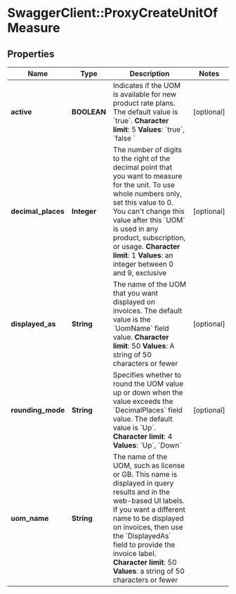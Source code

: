 # SwaggerClient::ProxyCreateUnitOfMeasure

## Properties
Name | Type | Description | Notes
------------ | ------------- | ------------- | -------------
**active** | **BOOLEAN** |  Indicates if the UOM is available for new product rate plans. The default value is &#x60;true&#x60;. **Character limit**: 5 **Values**: &#x60;true&#x60;, &#x60;false &#x60;  | [optional] 
**decimal_places** | **Integer** | The number of digits to the right of the decimal point that you want to measure for the unit. To use whole numbers only, set this value to 0. You can&#39;t change this value after this &#x60;UOM&#x60; is used in any product, subscription, or usage. **Character limit**: 1 **Values**: an integer between 0 and 9, exclusive  | [optional] 
**displayed_as** | **String** | The name of the UOM that you want displayed on invoices. The default value is the &#x60;UomName&#x60; field value. **Character limit**: 50 **Values**: A string of 50 characters or fewer  | [optional] 
**rounding_mode** | **String** |  Specifies whether to round the UOM value up or down when the value exceeds the &#x60;DecimalPlaces&#x60; field value. The default value is &#x60;Up&#x60;. **Character limit**: 4 **Values**: &#x60;Up&#x60;, &#x60;Down&#x60;  | [optional] 
**uom_name** | **String** |  The name of the UOM, such as license or GB. This name is displayed in query results and in the web-based UI labels. If you want a different name to be displayed on invoices, then use the &#x60;DisplayedAs&#x60; field to provide the invoice label. **Character limit**: 50 **Values**: a string of 50 characters or fewer  | 


